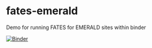 # fates-emerald
Demo for running FATES for EMERALD sites within binder

[![Binder](https://mybinder.org/badge_logo.svg)](https://mybinder.org/v2/gh/annefou/fates-emerald/HEAD)
